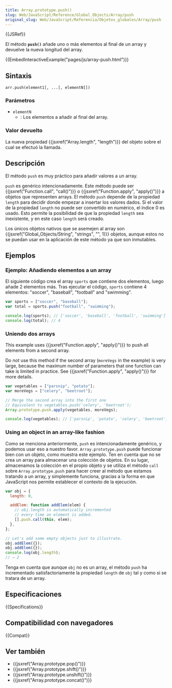 ```yaml
---
title: Array.prototype.push()
slug: Web/JavaScript/Reference/Global_Objects/Array/push
original_slug: Web/JavaScript/Referencia/Objetos_globales/Array/push
---
```


{{JSRef}}

El método **`push()`** añade uno o más elementos al final de un array y devuelve la nueva longitud del array.

{{EmbedInteractiveExample("pages/js/array-push.html")}}

## Sintaxis

```
arr.push(element1[, ...[, elementN]])
```

### Parámetros

- `elementN`
  - : Los elementos a añadir al final del array.

### Valor devuelto

La nueva propiedad {{jsxref("Array.length", "length")}} del objeto sobre el cual se efectuó la llamada.

## Descripción

El método `push` es muy práctico para añadir valores a un array.

`push` es genérico intencionadamente. Este método puede ser {{jsxref("Function.call", "call()")}} o {{jsxref("Function.apply", "apply()")}} a objetos que representen arrays. El método `push` depende de la propiedad `length` para decidir donde empezar a insertar los valores dados. Si el valor de la propiedad `length` no puede ser convertido en numérico, el índice 0 es usado. Esto permite la posibilidad de que la propiedad `length` sea inexistente, y en este caso `length` será creado.

Los únicos objetos nativos que se asemejen al array son {{jsxref("Global_Objects/String", "strings", "", 1)}} objetos, aunque estos no se puedan usar en la aplicación de este método ya que son inmutables.

## Ejemplos

### Ejemplo: Añadiendo elementos a un array

El siguiente código crea el array `sports` que contiene dos elementos, luego añade 2 elementos más. Tras ejecutar el código, `sports` contiene 4 elementos: "soccer", "baseball", "football" and "swimming".

```js
var sports = ["soccer", "baseball"];
var total = sports.push("football", "swimming");

console.log(sports); // ['soccer', 'baseball', 'football', 'swimming']
console.log(total); // 4
```

### Uniendo dos arrays

This example uses {{jsxref("Function.apply", "apply()")}} to push all elements from a second array.

Do _not_ use this method if the second array (`moreVegs` in the example) is very large, because the maximum number of parameters that one function can take is limited in practice. See {{jsxref("Function.apply", "apply()")}} for more details.

```js
var vegetables = ["parsnip", "potato"];
var moreVegs = ["celery", "beetroot"];

// Merge the second array into the first one
// Equivalent to vegetables.push('celery', 'beetroot');
Array.prototype.push.apply(vegetables, moreVegs);

console.log(vegetables); // ['parsnip', 'potato', 'celery', 'beetroot']
```

### Using an object in an array-like fashion

Como se menciona anteriormente, `push` es intencionadamente genérico, y podemos usar eso a nuestro favor. `Array.prototype.push` puede funcionar bien con un objeto, como muestra este ejemplo. Ten en cuenta que no se crea un array para almacenar una colección de objetos. En su lugar, almacenamos la colección en el propio objeto y se utiliza el método `call` sobre `Array.prototype.push` para hacer creer al método que estamos tratando a un array, y simplemente funciona, gracias a la forma en que JavaScript nos permite establecer el contexto de la ejecución.

```js
var obj = {
  length: 0,

  addElem: function addElem(elem) {
    // obj.length is automatically incremented
    // every time an element is added.
    [].push.call(this, elem);
  },
};

// Let's add some empty objects just to illustrate.
obj.addElem({});
obj.addElem({});
console.log(obj.length);
// → 2
```

Tenga en cuenta que aunque `obj` no es un array, el método `push` ha incrementado satisfactoriamente la propiedad `length` de `obj` tal y como si se tratara de un array.

## Especificaciones

{{Specifications}}

## Compatibilidad con navegadores

{{Compat}}

## Ver también

- {{jsxref("Array.prototype.pop()")}}
- {{jsxref("Array.prototype.shift()")}}
- {{jsxref("Array.prototype.unshift()")}}
- {{jsxref("Array.prototype.concat()")}}
